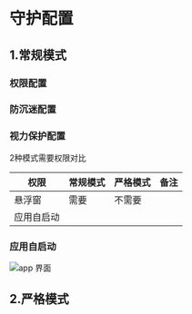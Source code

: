 # 守护配置

## 1.常规模式

### 权限配置


### 防沉迷配置

### 视力保护配置

2种模式需要权限对比


| 权限       | 常规模式 | 严格模式 | 备注 |
| ---------- | -------- | -------- | ---- |
| 悬浮窗     | 需要     | 不需要   |      |
| 应用自启动 |          |          |      |

### 应用自启动

![app 界面](/images/guard/guard_config_autostart_1.png)

## 2.严格模式
